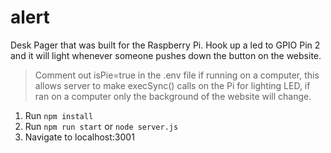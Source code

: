 # alert
Desk Pager that was built for the Raspberry Pi.
Hook up a led to GPIO Pin 2 and it will light whenever someone pushes down the button on the website.

>Comment out isPie=true in the .env file if running on a computer, this allows server to make execSync() calls on the Pi for lighting LED, if ran on a computer only the background of the website will change.

1. Run `npm install`
2. Run `npm run start` or `node server.js`
3. Navigate to localhost:3001
